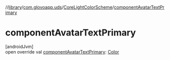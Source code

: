 //[library](../../../index.md)/[com.glovoapp.uds](../index.md)/[CoreLightColorScheme](index.md)/[componentAvatarTextPrimary](component-avatar-text-primary.md)

# componentAvatarTextPrimary

[androidJvm]\
open override val [componentAvatarTextPrimary](component-avatar-text-primary.md): [Color](https://developer.android.com/reference/kotlin/androidx/compose/ui/graphics/Color.html)

